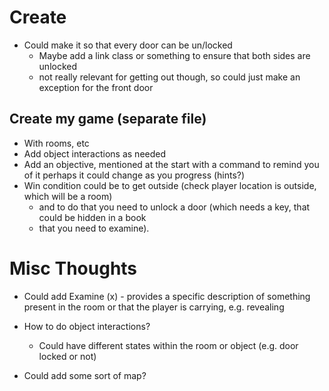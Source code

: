 # Create
* Could make it so that every door can be un/locked 
  * Maybe add a link class or something to ensure that both sides are unlocked
  * not really relevant for getting out though, so could just make an exception for the front door

## Create my game (separate file)
* With rooms, etc
* Add object interactions as needed
* Add an objective, mentioned at the start with a command to remind you of it
  perhaps it could change as you progress (hints?)
* Win condition could be to get outside (check player location is outside, which will be a room)
    * and to do that you need to unlock a door (which needs a key, that could be hidden in a book 
    * that you need to examine).

# Misc Thoughts
* Could add Examine (x) - provides a specific description of something present in the room or that 
  the player is carrying, e.g. revealing 

* How to do object interactions?
  * Could have different states within the room or object (e.g. door locked or not)

* Could add some sort of map?
